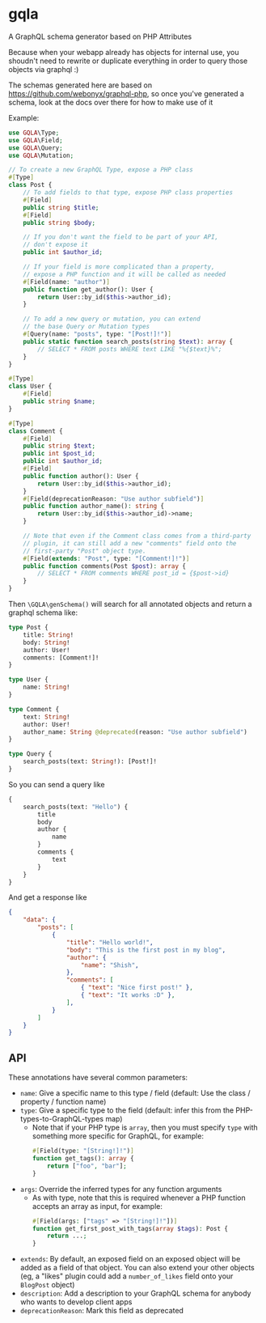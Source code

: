 # gqla
A GraphQL schema generator based on PHP Attributes

Because when your webapp already has objects for internal use,
you shoudn't need to rewrite or duplicate everything in order
to query those objects via graphql :)

The schemas generated here are based on https://github.com/webonyx/graphql-php,
so once you've generated a schema, look at the docs over there for how
to make use of it

Example:

```php
use GQLA\Type;
use GQLA\Field;
use GQLA\Query;
use GQLA\Mutation;

// To create a new GraphQL Type, expose a PHP class
#[Type]
class Post {
    // To add fields to that type, expose PHP class properties
    #[Field]
    public string $title;
    #[Field]
    public string $body;

    // If you don't want the field to be part of your API,
    // don't expose it
    public int $author_id;

    // If your field is more complicated than a property,
    // expose a PHP function and it will be called as needed
    #[Field(name: "author")]
    public function get_author(): User {
        return User::by_id($this->author_id);
    }

    // To add a new query or mutation, you can extend
    // the base Query or Mutation types
    #[Query(name: "posts", type: "[Post!]!")]
    public static function search_posts(string $text): array {
        // SELECT * FROM posts WHERE text LIKE "%{$text}%";
    }
}

#[Type]
class User {
    #[Field]
    public string $name;
}

#[Type]
class Comment {
    #[Field]
    public string $text;
    public int $post_id;
    public int $author_id;
    #[Field]
    public function author(): User {
        return User::by_id($this->author_id);
    }
    #[Field(deprecationReason: "Use author subfield")]
    public function author_name(): string {
        return User::by_id($this->author_id)->name;
    }

    // Note that even if the Comment class comes from a third-party
    // plugin, it can still add a new "comments" field onto the
    // first-party "Post" object type.
    #[Field(extends: "Post", type: "[Comment!]!")]
    public function comments(Post $post): array {
        // SELECT * FROM comments WHERE post_id = {$post->id}
    }
}
```

Then `\GQLA\genSchema()` will search for all annotated objects and
return a graphql schema like:

```graphql
type Post {
    title: String!
    body: String!
    author: User!
    comments: [Comment!]!
}

type User {
    name: String!
}

type Comment {
    text: String!
    author: User!
    author_name: String @deprecated(reason: "Use author subfield")
}

type Query {
    search_posts(text: String!): [Post!]!
}
```

So you can send a query like

```graphql
{
    search_posts(text: "Hello") {
        title
        body
        author {
            name
        }
        comments {
            text
        }
    }
}
```

And get a response like

```json
{
    "data": {
        "posts": [
            {
                "title": "Hello world!",
                "body": "This is the first post in my blog",
                "author": {
                    "name": "Shish",
                },
                "comments": [
                    { "text": "Nice first post!" },
                    { "text": "It works :D" },
                ],
            }
        ]
    }
}
```

## API

These annotations have several common parameters:

- `name`: Give a specific name to this type / field
  (default: Use the class / property / function name)
- `type`: Give a specific type to the field
  (default: infer this from the PHP-types-to-GraphQL-types map)
  - Note that if your PHP type is `array`, then you must specify `type` with
    something more specific for GraphQL, for example:
    ```php
    #[Field(type: "[String!]!")]
    function get_tags(): array {
        return ["foo", "bar"];
    }
    ```
- `args`: Override the inferred types for any function arguments
  - As with type, note that this is required whenever a PHP function
    accepts an array as input, for example:
    ```php
    #[Field(args: ["tags" => "[String!]!"])]
    function get_first_post_with_tags(array $tags): Post {
        return ...;
    }
    ```
- `extends`: By default, an exposed field on an exposed object will be
  added as a field of that object. You can also extend your other objects
  (eg, a "likes" plugin could add a `number_of_likes` field onto your
  `BlogPost` object)
- `description`: Add a description to your GraphQL schema for anybody
  who wants to develop client apps
- `deprecationReason`: Mark this field as deprecated

